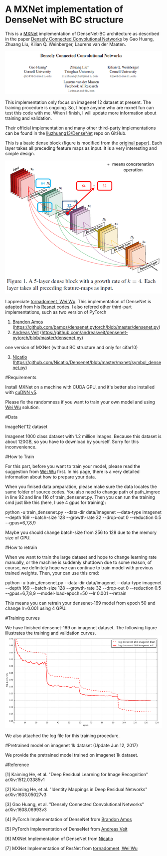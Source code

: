 # A MXNet implementation of DenseNet with BC structure

This is a [MXNet](http://mxnet.io/) implementation of DenseNet-BC architecture as described in the paper [Densely Connected Convolutional Networks](https://arxiv.org/pdf/1608.06993v3.pdf) by Gao Huang, Zhuang Liu, Kilian Q. Weinberger, Laurens van der Maaten.

![](title.png)

This implementation only focus on imagenet'12 dataset at present. The training procedure is ongoing. So, I hope anyone who are mxnet fun can test this code with me. When I finish, I will update more information about training and validation.

Their official implementation and many other third-party implementations can be found in the [liuzhuang13/DenseNet](https://github.com/liuzhuang13/DenseNet) repo on GitHub.



This is a basic dense block (figure is modified from the [original paper](https://arxiv.org/pdf/1608.06993v3.pdf)). Each layer takes all preceding feature maps as input. It is a very interesting and simple design.

![](dense-block.png)

I appreciate [tornadomeet, Wei Wu](https://github.com/tornadomeet). This implementation of DenseNet is adapted from his [Resnet](https://github.com/tornadomeet/ResNet) codes. I also refered other third-part implementations, such as 
two version of PyTorch

1. [Brandon Amos](https://github.com/bamos)
(https://github.com/bamos/densenet.pytorch/blob/master/densenet.py)  
2. [Andreas Veit](https://github.com/andreasveit)
(https://github.com/andreasveit/densenet-pytorch/blob/master/densenet.py)

one version of MXNet (without BC structure and only for cifar10)

3. [Nicatio](https://github.com/Nicatio)
(https://github.com/Nicatio/Densenet/blob/master/mxnet/symbol_densenet.py)

#Requirements

Install MXNet on a mechine with CUDA GPU, and it's better also installed with [cuDNN v5](https://developer.nvidia.com/cudnn).

Please fix the randomness if you want to train your own model and using [Wei Wu](https://github.com/dmlc/mxnet/pull/3001/files) solution.

#Data

ImageNet'12 dataset

Imagenet 1000 class dataset with 1.2 million images. Because this dataset is about 120GB, so you have to download by yourself. Sorry for this inconvenience.

#How to Train

For this part, before you want to train your model, please read the suggestion from [Wei Wu](https://github.com/tornadomeet/ResNet) first. In his page, there is a very detailed information about how to prepare your data. 

When you finised data preparation, please make sure the data locates the same folder of source codes. You also need to change path of path_imgrec in line 92 and line 116 of train_densenet.py. Then you can
run the training cmd just like this (here, I use 4 gpus for training):

python -u train_densenet.py --data-dir data/imagenet --data-type imagenet --depth 169 --batch-size 128 --growth-rate 32 --drop-out 0 --reduction 0.5 --gpus=6,7,8,9

Maybe you should change batch-size from 256 to 128 due to the memory size of GPU.

#How to retrain

When we want to train the large dataset and hope to change learning rate manually, or the machine is suddenly shutdown due to some reason, of course, we definitely hope we can continue to train model with previous trained weights. Then, your can use this cmd:

python -u train_densenet.py --data-dir data/imagenet --data-type imagenet --depth 169 --batch-size 128 --growth-rate 32 --drop-out 0 --reduction 0.5 --gpus=6,7,8,9 --model-load-epoch=50 --lr 0.001 --retrain

This means you can retrain your densenet-169 model from epoch 50 and change lr=0.001 using 4 GPU.

#Training curves

We have finished densenet-169 on imagenet dataset. The following figure illustrates the training and validation curves.
![](densenet169_curves_imagenet.png)

We also attached the log file for this training procedure.

#Pretrained model on imagenet 1k dataset (Update Jun 12, 2017)

We provide the pretrained model trained on imagenet 1k dataset. 

#Reference

[1] Kaiming He, et al. "Deep Residual Learning for Image Recognition" arXiv:1512.03385v1

[2] Kaiming He, et al. "Identity Mappings in Deep Residual Networks" arXiv:1603.05027v3

[3] Gao Huang, et al. "Densely Connected Convolutional Networks" arXiv:1608.06993v3

[4] PyTorch Implementation of DenseNet from [Brandon Amos](https://github.com/bamos/densenet.pytorch/blob/master/densenet.py)

[5] PyTorch Implementation of DenseNet from [Andreas Veit](https://github.com/andreasveit/densenet-pytorch/blob/master/densenet.py)

[6] MXNet Implementation of DenseNet from [Nicatio](https://github.com/Nicatio)

[7] MXNet Implementation of ResNet from [tornadomeet, Wei Wu](https://github.com/tornadomeet/ResNet)
